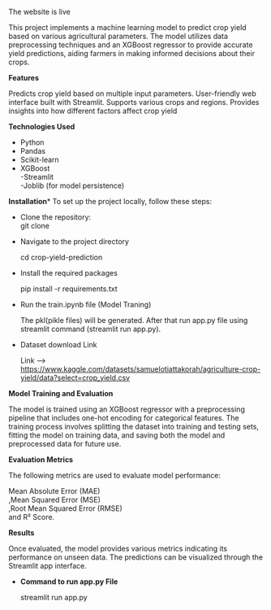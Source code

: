 The website is live 

This project implements a machine learning model to predict crop yield based on various agricultural parameters. 
The model utilizes data preprocessing techniques and an XGBoost regressor to provide accurate yield predictions, 
aiding farmers in making informed decisions about their crops.

**Features**

Predicts crop yield based on multiple input parameters.
User-friendly web interface built with Streamlit.
Supports various crops and regions.
Provides insights into how different factors affect crop yield

**Technologies Used**

- Python                                                                                                                                                                     
- Pandas                                                                                                                                                                     
- Scikit-learn                                                                                                                                                               
- XGBoost     																																																																																
-Streamlit																																																																																	
-Joblib (for model persistence)

**Installation***
To set up the project locally, follow these steps:

- Clone the repository:																																							
    git clone 
  																
- Navigate to the project directory							

    cd crop-yield-prediction
  										
- Install the required packages

    pip install -r requirements.txt

- Run the train.ipynb file (Model Traning)

    The pkl(pikle files) will be generated.
    After that run app.py file using streamlit command (streamlit run app.py).

- Dataset download Link

  Link --> https://www.kaggle.com/datasets/samuelotiattakorah/agriculture-crop-yield/data?select=crop_yield.csv

  
**Model Training and Evaluation**

The model is trained using an XGBoost regressor with a preprocessing pipeline that includes one-hot encoding for categorical features. The training process involves splitting the dataset into training and testing sets, fitting the model on training data, and saving both the model and preprocessed data for future use.

**Evaluation Metrics**

The following metrics are used to evaluate model performance:

Mean Absolute Error (MAE)																																																																									
,Mean Squared Error (MSE)																																																																									
,Root Mean Squared Error (RMSE)																																																																						
and R² Score.

**Results**

Once evaluated, the model provides various metrics indicating its performance on unseen data. The predictions can be visualized through the Streamlit app interface.
 

- **Command to run app.py File**

  streamlit run app.py

